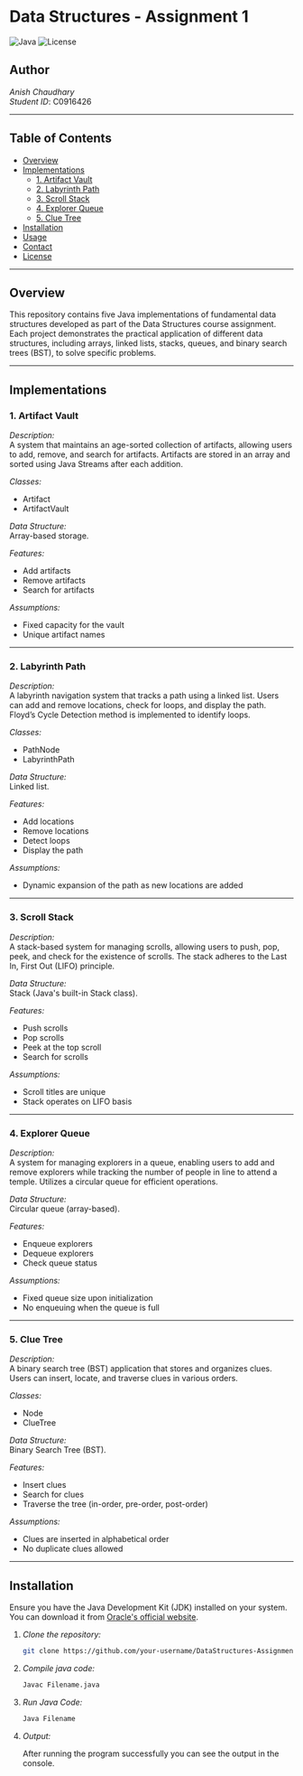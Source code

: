# Data Structures - Assignment 1

![Java](https://img.shields.io/badge/Language-Java-blue.svg)
![License](https://img.shields.io/badge/License-MIT-green.svg)

## Author

*Anish Chaudhary*  
*Student ID*: C0916426

---

## Table of Contents

- [Overview](#overview)
- [Implementations](#implementations)
  - [1. Artifact Vault](#1-artifact-vault)
  - [2. Labyrinth Path](#2-labyrinth-path)
  - [3. Scroll Stack](#3-scroll-stack)
  - [4. Explorer Queue](#4-explorer-queue)
  - [5. Clue Tree](#5-clue-tree)
- [Installation](#installation)
- [Usage](#usage)
- [Contact](#contact)
- [License](#license)

---

## Overview

This repository contains five Java implementations of fundamental data structures developed as part of the Data Structures course assignment. Each project demonstrates the practical application of different data structures, including arrays, linked lists, stacks, queues, and binary search trees (BST), to solve specific problems.

---

## Implementations

### 1. Artifact Vault

*Description:*  
A system that maintains an age-sorted collection of artifacts, allowing users to add, remove, and search for artifacts. Artifacts are stored in an array and sorted using Java Streams after each addition.

*Classes:*
- Artifact
- ArtifactVault

*Data Structure:*  
Array-based storage.

*Features:*
- Add artifacts
- Remove artifacts
- Search for artifacts

*Assumptions:*
- Fixed capacity for the vault
- Unique artifact names

---

### 2. Labyrinth Path

*Description:*  
A labyrinth navigation system that tracks a path using a linked list. Users can add and remove locations, check for loops, and display the path. Floyd’s Cycle Detection method is implemented to identify loops.

*Classes:*
- PathNode
- LabyrinthPath

*Data Structure:*  
Linked list.

*Features:*
- Add locations
- Remove locations
- Detect loops
- Display the path

*Assumptions:*
- Dynamic expansion of the path as new locations are added

---

### 3. Scroll Stack

*Description:*  
A stack-based system for managing scrolls, allowing users to push, pop, peek, and check for the existence of scrolls. The stack adheres to the Last In, First Out (LIFO) principle.

*Data Structure:*  
Stack (Java's built-in Stack class).

*Features:*
- Push scrolls
- Pop scrolls
- Peek at the top scroll
- Search for scrolls

*Assumptions:*
- Scroll titles are unique
- Stack operates on LIFO basis

---

### 4. Explorer Queue

*Description:*  
A system for managing explorers in a queue, enabling users to add and remove explorers while tracking the number of people in line to attend a temple. Utilizes a circular queue for efficient operations.

*Data Structure:*  
Circular queue (array-based).

*Features:*
- Enqueue explorers
- Dequeue explorers
- Check queue status

*Assumptions:*
- Fixed queue size upon initialization
- No enqueuing when the queue is full

---

### 5. Clue Tree

*Description:*  
A binary search tree (BST) application that stores and organizes clues. Users can insert, locate, and traverse clues in various orders.

*Classes:*
- Node
- ClueTree

*Data Structure:*  
Binary Search Tree (BST).

*Features:*
- Insert clues
- Search for clues
- Traverse the tree (in-order, pre-order, post-order)

*Assumptions:*
- Clues are inserted in alphabetical order
- No duplicate clues allowed

---

## Installation

Ensure you have the Java Development Kit (JDK) installed on your system. You can download it from [Oracle's official website](https://www.oracle.com/java/technologies/javase-jdk11-downloads.html).

1. *Clone the repository:*

   ```bash
   git clone https://github.com/your-username/DataStructures-Assignment1-Anish.git

2. *Compile java code:*

   ```bash
   Javac Filename.java

3. *Run Java Code:*

   ```bash
   Java Filename

4. *Output:*

   After running the program successfully you can see the output in the console.
